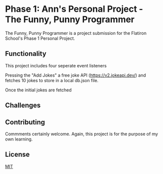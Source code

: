 # Phase 1: Ann's Personal Project - The Funny, Punny Programmer

The Funny, Punny Programmer is a project submission for the Flatiron School's Phase 1 Personal Project.

## Functionality

This project includes four seperate event listeners

Pressing the "Add Jokes" a free joke API (https://v2.jokeapi.dev/) and fetches 10 jokes to store in
a local db.json file.

Once the initial jokes are fetched

## Challenges


## Contributing

Commments certainly welcome. Again, this project is for the purpose of my own learning.

## License

[MIT](https://choosealicense.com/licenses/mit/)
